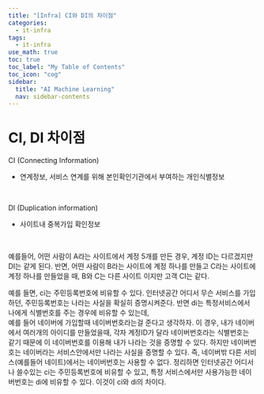 ```yaml
---
title: "[Infra] CI와 DI의 차이점" 
categories:
  - it-infra
tags:
  - it-infra
use_math: true
toc: true
toc_label: "My Table of Contents"
toc_icon: "cog"
sidebar:
  title: "AI Machine Learning"
  nav: sidebar-contents
---
```


# CI, DI 차이점

CI (Connecting Information)  
- 연계정보, 서비스 연계를 위해 본인확인기관에서 부여하는 개인식별정보
<br />

DI (Duplication information)  
- 사이트내 중복가입 확인정보
<br />

예를들어, 어떤 사람이 A라는 사이트에서 계정 5개를 만든 경우, 계정 ID는 다르겠지만 DI는 같게 된다. 
반면, 어떤 사람이 B라는 사이트에 계정 하나를 만들고 C라는 사이트에 계정 하나를 만들었을 때, 
B와 C는 다른 사이트 이지만 고객 CI는 같다. 
<br />

예를 들면, ci는 주민등록번호에 비유할 수 있다. 인터넷공간 어디서 무슨 서비스를 가입하던, 주민등록번호는 
나라는 사실을 확실히 증명시켜준다. 반면 di는 특정서비스에서 나에게 식별번호를 주는 경우에 비유할 수 있는데,  
예를 들어 네이버에 가입할때 네이버번호라는걸 준다고 생각하자. 
이 경우, 내가 네이버에서 여러개의 아이디를 만들었을때, 각자 계정ID가 달라 
네이버번호라는 식별번호는 같기 때문에 이 네이버번호를 이용해 내가 나라는 것을 증명할 수 있다. 
하지만 네이버번호는 네이버라는 서비스안에서만 나라는 사실을 증명할 수 있다. 
즉, 네이버밖 다른 서비스(예를들어 네이트)에서는 네이버번호는 사용할 수 없다. 
정리하면 인터넷공간 어디서나 쓸수있는 ci는 주민등록번호에 비유할 수 있고, 
특정 서비스에서만 사용가능한 네이버번호는 di에 비유할 수 있다. 
이것이 ci와 di의 차이다.

